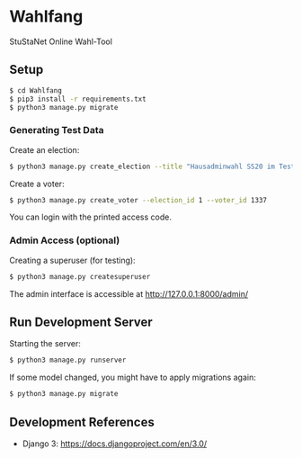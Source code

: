 # Wahlfang

StuStaNet Online Wahl-Tool

## Setup

```bash
$ cd Wahlfang
$ pip3 install -r requirements.txt
$ python3 manage.py migrate
```

### Generating Test Data
Create an election:
```bash
$ python3 manage.py create_election --title "Hausadminwahl SS20 im Testhaus" --max-votes-yes 2
```

Create a voter:
```bash
$ python3 manage.py create_voter --election_id 1 --voter_id 1337
```

You can login with the printed access code.

### Admin Access (optional)

Creating a superuser (for testing):
```bash
$ python3 manage.py createsuperuser
```

The admin interface is accessible at http://127.0.0.1:8000/admin/

## Run Development Server
Starting the server:
```bash
$ python3 manage.py runserver
```

If some model changed, you might have to apply migrations again:
```bash
$ python3 manage.py migrate
```

## Development References

- Django 3: https://docs.djangoproject.com/en/3.0/
